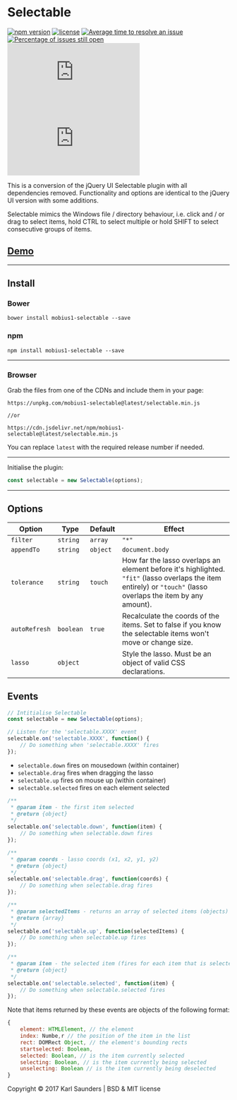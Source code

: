 # Selectable
[![npm version](https://badge.fury.io/js/mobius1-selectable.svg)](https://badge.fury.io/js/mobius1-selectable) [![license](https://img.shields.io/github/license/mashape/apistatus.svg)](https://github.com/Mobius1/Selectable/blob/master/LICENSE) [![Average time to resolve an issue](http://isitmaintained.com/badge/resolution/Mobius1/Selectable.svg)](http://isitmaintained.com/project/Mobius1/Selectable "Average time to resolve an issue") [![Percentage of issues still open](http://isitmaintained.com/badge/open/Mobius1/Selectable.svg)](http://isitmaintained.com/project/Mobius1/Selectable "Percentage of issues still open") ![](http://img.badgesize.io/Mobius1/Selectable/master/selectable.min.js) ![](http://img.badgesize.io/Mobius1/Selectable/master/selectable.min.js?compression=gzip&label=gzipped)

This is a conversion of the jQuery UI Selectable plugin with all dependencies removed. Functionality and options are identical to the jQuery UI version with some additions.

Selectable mimics the Windows file / directory behaviour, i.e. click and / or drag to select items, hold CTRL to select multiple or hold SHIFT to select consecutive groups of items.

## [Demo](http://codepen.io/Mobius1/full/qRxaqQ/)

---

## Install

### Bower
```
bower install mobius1-selectable --save
```

### npm
```
npm install mobius1-selectable --save
```

---

### Browser

Grab the files from one of the CDNs and include them in your page:

```
https://unpkg.com/mobius1-selectable@latest/selectable.min.js

//or

https://cdn.jsdelivr.net/npm/mobius1-selectable@latest/selectable.min.js
```

You can replace `latest` with the required release number if needed.

---

Initialise the plugin:

```javascript
const selectable = new Selectable(options);
```
---

## Options

| Option        | Type            | Default         | Effect                                                                                                                                                          |
|---------------|-----------------|-----------------|-----------------------------------------------------------------------------------------------------------------------------------------------------------------|
| `filter`      | `string`|`array`  | `"*"`           | The elements that can be selected. You can pass either a CSS3 selector string or a collection of nodes.                                                         |
| `appendTo`    | `string`|`object` | `document.body` | The container element to append the lasso to.                                                                                                                   |
| `tolerance`   | `string`        | `touch`         | How far the lasso overlaps an element before it's highlighted. `"fit"` (lasso overlaps the item entirely) or `"touch"` (lasso overlaps the item by any amount). |
| `autoRefresh` | `boolean`       | `true`          | Recalculate the coords of the items. Set to false if you know the selectable items won't move or change size.                                                   |
| `lasso`       | `object`        |                 | Style the lasso. Must be an object of valid CSS declarations.                                                                                                   |

## Events

```javascript
// Intitialise Selectable
const selectable = new Selectable(options);

// Listen for the 'selectable.XXXX' event
selectable.on('selectable.XXXX', function() {
    // Do something when 'selectable.XXXX' fires
});
```

* `selectable.down` fires on mousedown (within container)
* `selectable.drag` fires when dragging the lasso
* `selectable.up` fires on mouse up (within container)
* `selectable.selected` fires on each element selected

```javascript
/**
 * @param item - the first item selected
 * @return {object}
 */
selectable.on('selectable.down', function(item) {
	// Do something when selectable.down fires
});

/**
 * @param coords - lasso coords (x1, x2, y1, y2)
 * @return {object}
 */
selectable.on('selectable.drag', function(coords) {
	// Do something when selectable.drag fires
});

/**
 * @param selectedItems - returns an array of selected items (objects)
 * @return {array}
 */
selectable.on('selectable.up', function(selectedItems) {
	// Do something when selectable.up fires
});

/**
 * @param item - the selected item (fires for each item that is selected)
 * @return {object}
 */
selectable.on('selectable.selected', function(item) {
	// Do something when selectable.selected fires
});
```

Note that items returned by these events are objects of the following format:

```javascript
{
    element: HTMLElement, // the element
    index: Numbe,r // the position of the item in the list
    rect: DOMRect Object, // the element's bounding rects
    startselected: Boolean,
    selected: Boolean, // is the item currently selected
    selecting: Boolean, // is the item currently being selected
    unselecting: Boolean // is the item currently being deselected
}
```

Copyright © 2017 Karl Saunders | BSD & MIT license